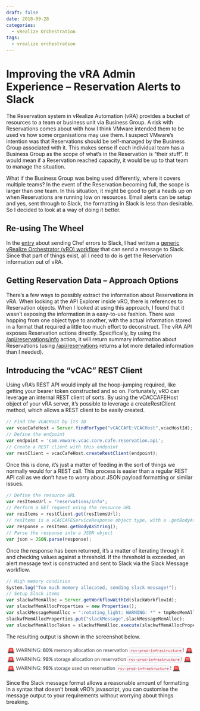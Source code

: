 ```yaml
---
draft: false
date: 2018-09-28
categories:
  - vRealize Orchestration
tags:
  - vrealize orchestration
---
```

# Improving the vRA Admin Experience – Reservation Alerts to Slack
The Reservation system in vRealize Automation (vRA) provides a bucket of resources to a team or business unit via Business Group.  A risk with Reservations comes about with how I think VMware intended them to be used vs how some organisations may use them.  I suspect VMware’s intention was that Reservations should be self-managed by the Business Group associated with it.  This makes sense if each individual team has a Business Group as the scope of what’s in the Reservation is “their stuff”.  It would mean if a Reservation reached capacity, it would be up to that team to manage the situation.

What if the Business Group was being used differently, where it covers multiple teams?  In the event of the Reservation becoming full, the scope is larger than one team.  In this situation, it might be good to get a heads up on when Reservations are running low on resources.  Email alerts can be setup and yes, sent through to Slack, the formatting in Slack is less than desirable.  So I decided to look at a way of doing it better.
<!-- more -->
## Re-using The Wheel
In the [entry](https://blog.jpboyce.org/2018/09/19/vra-customer-experience-send-chef-errors-slack/) about sending Chef errors to Slack, I had written a [generic vRealize Orchestrator (vRO) workflow](https://github.com/jpboyce/vro-resources/tree/master/send-slack-message) that can send a message to Slack.  Since that part of things exist, all I need to do is get the Reservation information out of vRA.

## Getting Reservation Data – Approach Options
There’s a few ways to possibly extract the information about Reservations in vRA.  When looking at the API Explorer inside vRO, there is references to Reservation objects.  When I looked at using this approach, I found that it wasn’t exposing the information in a easy-to-use fashion.  There was hopping from one object type to another, with the actual information stored in a format that required a little too much effort to deconstruct.  The vRA API exposes Reservation actions directly.  Specifically, by using the [/api/reservations/info](https://code.vmware.com/apis/387/vra-reservation#!/default/get_api_reservations_info) action, it will return summary information about Reservations (using [/api/reservations](https://code.vmware.com/apis/387/vra-reservation#!/default/get_api_reservations) returns a lot more detailed information than I needed).

## Introducing the “vCAC” REST Client 
Using vRA’s REST API would imply all the hoop-jumping required, like getting your bearer token constructed and so on.  Fortunately, vRO can leverage an internal REST client of sorts.  By using the vCACCAFEHost object of your vRA server, it’s possible to leverage a createRestClient method, which allows a REST client to be easily created.
``` javascript
// Find the VCACHost by its ID
var vcacCafeHost = Server.findForType("vCACCAFE:VCACHost",vcacHostId);
// Define the endpoint
var endpoint = 'com.vmware.vcac.core.cafe.reservation.api';
// Create a REST client with this endpoint
var restClient = vcacCafeHost.createRestClient(endpoint);
```

Once this is done, it’s just a matter of feeding in the sort of things we normally would for a REST call.  This process is easier than a regular REST API call as we don’t have to worry about JSON payload formatting or similar issues.
``` javascript
// Define the resource URL
var resItemsUrl = "reservations/info";
// Perform a GET request using the resource URL
var resItems = restClient.get(resItemsUrl);
// resItems is a vCACCAFEServiceResponse object type, with a .getBodyAsString method that gets the response body as a string response
var response = resItems.getBodyAsString();
// Parse the response into a JSON object
var json = JSON.parse(response);
```
Once the response has been returned, it’s a matter of iterating through it and checking values against a threshold.  If the threshold is exceeded, an alert message text is constructed and sent to Slack via the Slack Message workflow.
``` javascript
// High memory condition
System.log("Too much memory allocated, sending slack message!");
// Setup Slack items
var slackwfMemAlloc = Server.getWorkflowWithId(slackWorkflowId);
var slackwfMemAllocProperties = new Properties();
var slackMessageMemAlloc = ":rotating_light: WARNING: *" + tmpResMemAlloc + "%* memory allocation on reservation `" + x.name + "`! :rotating_light:";
slackwfMemAllocProperties.put("slackMessage",slackMessageMemAlloc);
var slackwfMemAllocToken = slackwfMemAlloc.execute(slackwfMemAllocProperties);
```
The resulting output is shown in the screenshot below.

![Image](../media/2018-09-28-001.png)

Since the Slack message format allows a reasonable amount of formatting in a syntax that doesn’t break vRO’s javascript, you can customise the message output to your requirements without worrying about things breaking.
